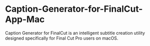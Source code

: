 # Caption-Generator-for-FinalCut-App-Mac
Caption Generator for FinalCut is an intelligent subtitle creation utility designed specifically for Final Cut Pro users on macOS.
